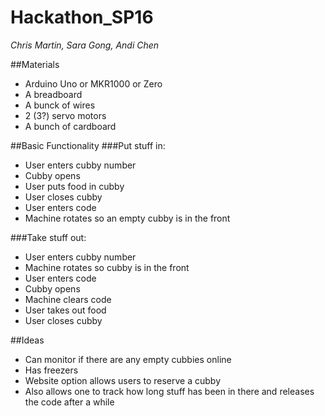 # Hackathon_SP16
_*Chris Martin, Sara Gong, Andi Chen*_

##Materials
- Arduino Uno or MKR1000 or Zero
- A breadboard
- A bunck of wires
- 2 (3?) servo motors
- A bunch of cardboard

##Basic Functionality
###Put stuff in:
- User enters cubby number
- Cubby opens
- User puts food in cubby
- User closes cubby
- User enters code
- Machine rotates so an empty cubby is in the front

###Take stuff out:
- User enters cubby number
- Machine rotates so cubby is in the front
- User enters code
- Cubby opens
- Machine clears code
- User takes out food
- User closes cubby

##Ideas
- Can monitor if there are any empty cubbies online
- Has freezers
- Website option allows users to reserve a cubby
- Also allows one to track how long stuff has been in there and releases the code after a while
